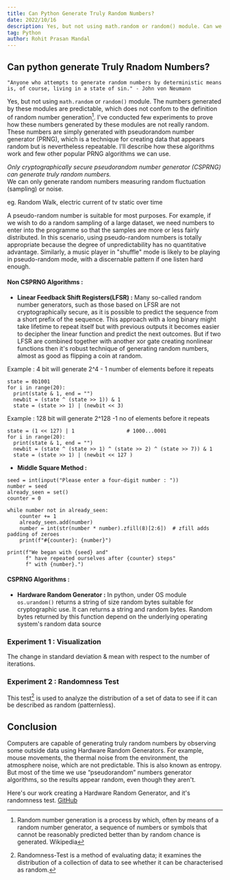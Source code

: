 ```yaml
---
title: Can Python Generate Truly Random Numbers?
date: 2022/10/16
description: Yes, but not using math.random or random() module. Can we prove it? Yes. To demonstrate how the numbers are not truly random, I undertook few experiments. These numbers are generated by pseudorandom number generator (PRNG), which is a technique for creating data that appears random but is nevertheless repeatable.
tag: Python
author: Rohit Prasan Mandal
---
```


## Can python generate Truly Rnadom Numbers?

```
"Anyone who attempts to generate random numbers by deterministic means is, of course, living in a state of sin." - John von Neumann
```


Yes, but not using `math.random` or `random()` module. The numbers generated by these modules are predictable, which does not confom to the definition of random number generation[^1]. I've conducted few experiments to prove how these numbers generated by these modules are not really random. These numbers are simply generated with pseudorandom number generator (PRNG), which is a technique for creating data that appears random but is nevertheless repeatable. I'll describe how these algorithms work and few other popular PRNG algorithms we can use. 

*Only cryptographically secure pseudorandom number generator (CSPRNG) can generate truly random numbers.*  
We can only generate random numbers measuring random fluctuation (sampling) or noise. 

eg. Random Walk, electric current of tv static over time

A pseudo-random number is suitable for most purposes. For example, if we wish to do a random sampling of a large dataset, we need numbers to enter into the programme so that the samples are more or less fairly distributed. In this scenario, using pseudo-random numbers is totally appropriate because the degree of unpredictability has no quantitative advantage. Similarly, a music player in "shuffle" mode is likely to be playing in pseudo-random mode, with a discernable pattern if one listen hard enough.

#### Non CSPRNG Algorithms : 
- **Linear Feedback Shift Registers(LFSR) :** Many so-called random number generators, such as those based on LFSR are not cryptographically secure, as it is possible to predict the sequence from a short prefix of the sequence. This approach with a long binary might take lifetime to repeat itself but with previous outputs it becomes easier to decipher the linear function and predict the next outcomes. But if two LFSR are combined together with another xor gate creating nonlinear functions then it's robust technique of generating random numbers, almost as good as flipping a coin at random.

Example : 4 bit will generate 2^4 - 1 number of elements before it repeats
```
state = 0b1001
for i in range(20):
  print(state & 1, end = "")
  newbit = (state ^ (state >> 1)) & 1
  state = (state >> 1) | (newbit << 3) 
```
Example : 128 bit will generate 2^128 -1 no of elements before it repeats
```
state = (1 << 127) | 1                 # 1000...0001
for i in range(20):
  print(state & 1, end = "")
  newbit = (state ^ (state >> 1) ^ (state >> 2) ^ (state >> 7)) & 1
  state = (state >> 1) | (newbit << 127 ) 
```

- **Middle Square Method :**

```
seed = int(input("Please enter a four-digit number : "))
number = seed
already_seen = set()
counter = 0

while number not in already_seen:
    counter += 1
    already_seen.add(number)
    number = int(str(number * number).zfill(8)[2:6])  # zfill adds padding of zeroes
    print(f"#{counter}: {number}")

print(f"We began with {seed} and"
      f" have repeated ourselves after {counter} steps"
      f" with {number}.")
```



#### CSPRNG Algorithms :

- **Hardware Random Generator :** In python, under OS module `os.urandom()` returns a string of size random bytes suitable for cryptographic use. It can returns a string and random bytes. Random bytes returned by this function depend on the underlying operating system's random data source


### Experiment 1 : Visualization 
The change  in standard deviation & mean with respect to the number of iterations.

### Experiment 2 : Randomness Test 
This test[^2] is used to analyze the distribution of a set of data to see if it can be described as random (patternless).

## Conclusion 
Computers are capable of generating truly random numbers by observing some outside data using Hardware Random Generators. For example, mouse movements, the thermal noise from the environment, the atmosphere noise, which are not predictable. This is also known as entropy. But most of the time we use “pseudorandom” numbers generator algorithms, so the results appear random, even though they aren't. 

Here's our work creating a Hardware Random Generator, and it's randomness test. [GitHub]()

[^1]: Random number generation is a process by which, often by means of a random number generator, a sequence of numbers or symbols that cannot be reasonably predicted better than by random chance is generated. Wikipedia
[^2]: Randomness-Test is a method of evaluating data; it examines the distribution of a collection of data to see whether it can be characterised as random.

